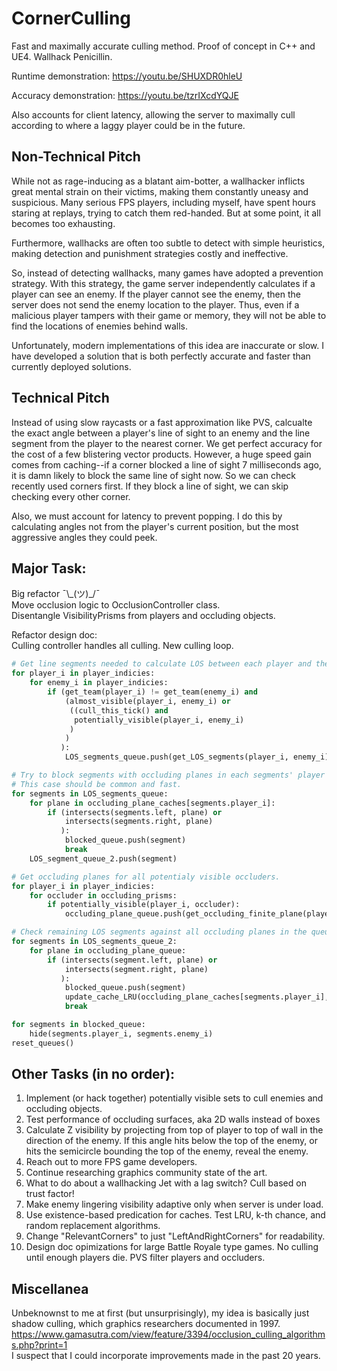 # CornerCulling
Fast and maximally accurate culling method. Proof of concept in C++ and UE4.
Wallhack Penicillin.

Runtime demonstration:
https://youtu.be/SHUXDR0hleU

Accuracy demonstration:
https://youtu.be/tzrIXcdYQJE

Also accounts for client latency, allowing the server to maximally cull according to where a laggy player could be in the future.

## Non-Technical Pitch

While not as rage-inducing as a blatant aim-botter, a wallhacker inflicts great mental strain on their victims, making them constantly uneasy and suspicious. Many serious FPS players, including myself, have spent hours staring at replays, trying to catch them red-handed. But at some point, it all becomes too exhausting.

Furthermore, wallhacks are often too subtle to detect with simple heuristics, making detection and punishment strategies costly and ineffective.

So, instead of detecting wallhacks, many games have adopted a prevention strategy. With this strategy, the game server independently calculates if a player can see an enemy. If the player cannot see the enemy, then the server does not send the enemy location to the player. Thus, even if a malicious player tampers with their game or memory, they will not be able to find the locations of enemies behind walls.

Unfortunately, modern implementations of this idea are inaccurate or slow. I have developed a solution that is both perfectly accurate and faster than currently deployed solutions.

## Technical Pitch

Instead of using slow raycasts or a fast approximation like PVS, calcualte the exact angle between a player's line of sight to an enemy and the line segment from the player to the nearest corner. We get perfect accuracy for the cost of a few blistering vector products. However, a huge speed gain comes from caching--if a corner blocked a line of sight 7 milliseconds ago, it is damn likely to block the same line of sight now. So we can check recently used corners first. If they block a line of sight, we can skip checking every other corner.

Also, we must account for latency to prevent popping. I do this by calculating angles not from the player's current position, but the most aggressive angles they could peek.

## Major Task:  
Big refactor ¯\\\_(ツ)_/¯  
Move occlusion logic to OcclusionController class.  
Disentangle VisibilityPrisms from players and occluding objects.  

Refactor design doc:  
    Culling controller handles all culling. New culling loop.  
    
```python
# Get line segments needed to calculate LOS between each player and their enemies.
for player_i in player_indicies:  
    for enemy_i in player_indicies:
        if (get_team(player_i) != get_team(enemy_i) and
            (almost_visible(player_i, enemy_i) or
             ((cull_this_tick() and
              potentially_visible(player_i, enemy_i)
             )
            )
           ):  
            LOS_segments_queue.push(get_LOS_segments(player_i, enemy_i))

# Try to block segments with occluding planes in each segments' player's cache.
# This case should be common and fast.
for segments in LOS_segments_queue:
    for plane in occluding_plane_caches[segments.player_i]:  
        if (intersects(segments.left, plane) or
            intersects(segments.right, plane)
           ):
            blocked_queue.push(segment)
            break
    LOS_segment_queue_2.push(segment)

# Get occluding planes for all potentialy visible occluders.
for player_i in player_indicies:  
    for occluder in occluding_prisms:  
        if potentially_visible(player_i, occluder):  
            occluding_plane_queue.push(get_occluding_finite_plane(player_i, occluder))

# Check remaining LOS segments against all occluding planes in the queue.
for segments in LOS_segments_queue_2:
    for plane in occluding_plane_queue:  
        if (intersects(segment.left, plane) or
            intersects(segment.right, plane)
           ):
            blocked_queue.push(segment)
            update_cache_LRU(occluding_plane_caches[segments.player_i], plane)
            break

for segments in blocked_queue:
    hide(segments.player_i, segments.enemy_i)
reset_queues()
```
               
## Other Tasks (in no order):
1)  Implement (or hack together) potentially visible sets to cull enemies and occluding objects.
2)  Test performance of occluding surfaces, aka 2D walls instead of boxes
3)  Calculate Z visibility by projecting from top of player to top of wall in the direction
    of the enemy. If this angle hits below the top of the enemy, or hits the semicircle bounding the top
    of the enemy, reveal the enemy.
4)  Reach out to more FPS game developers.
5)  Continue researching graphics community state of the art.
6)  What to do about a wallhacking Jet with a lag switch? Cull based on trust factor!
8)  Make enemy lingering visibility adaptive only when server is under load.
9)  Use existence-based predication for caches. Test LRU, k-th chance, and random replacement algorithms.
10) Change "RelevantCorners" to just "LeftAndRightCorners" for readability.
11) Design doc opimizations for large Battle Royale type games.
    No culling until enough players die. PVS filter players and occluders.

## Miscellanea
Unbeknownst to me at first (but unsurprisingly), my idea is basically just shadow culling,
which graphics researchers documented in 1997. <br />
https://www.gamasutra.com/view/feature/3394/occlusion_culling_algorithms.php?print=1 <br />
I suspect that I could incorporate improvements made in the past 20 years.
